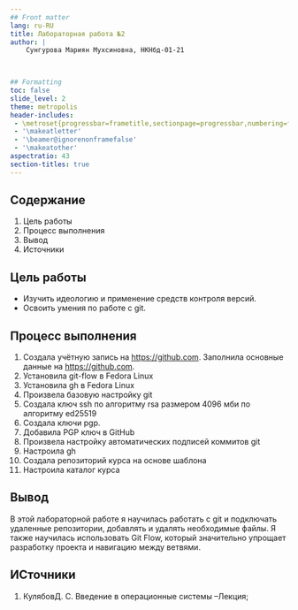 ```yaml
---
## Front matter
lang: ru-RU
title: Лабораторная работа №2
author: |
	Сунгурова Мариян Мухсиновна, НКНбд-01-21
	


## Formatting
toc: false
slide_level: 2
theme: metropolis
header-includes: 
 - \metroset{progressbar=frametitle,sectionpage=progressbar,numbering=fraction}
 - '\makeatletter'
 - '\beamer@ignorenonframefalse'
 - '\makeatother'
aspectratio: 43
section-titles: true
---
```


## Содержание
1. Цель работы
2. Процесс выполнения
3. Вывод
4. Источники

## Цель работы
- Изучить идеологию и применение средств контроля версий.
- Освоить умения по работе с git.

## Процесс выполнения

1. Создала учётную запись на https://github.com.  Заполнила основные данные на 
https://github.com.
2. Установила git-flow в Fedora Linux 
3. Установила gh в Fedora Linux
4. Произвела базовую настройку git
5. Создала ключ ssh по алгоритму rsa размером 4096 мби по алгоритму ed25519
6. Создала ключи pgp.
7. Добавила PGP ключ в GitHub
8. Произвела настройку автоматических подписей коммитов git
9. Настроила gh
10. Создала репозиторий курса на основе шаблона 
11. Настроила каталог курса


## Вывод

В этой лабораторной работе я научилась работать с git и 
подключать удаленные репозитории, добавлять и удалять 
необходимые файлы. Я также научилась использовать Git Flow, 
который значительно упрощает разработку проекта и навигацию 
между ветвями.




## ИСточники

1. КулябовД. С. Введение в операционные системы –Лекция;


